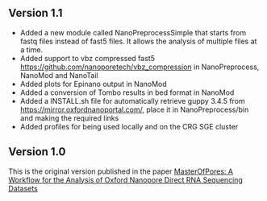 ## Version 1.1
* Added a new module called NanoPreprocessSimple that starts from fastq files instead of fast5 files. It allows the analysis of multiple files at a time.
* Added support to vbz compressed fast5 https://github.com/nanoporetech/vbz_compression in NanoPreprocess, NanoMod and NanoTail
* Added plots for Epinano output in NanoMod
* Added a conversion of Tombo results in bed format in NanoMod
* Added a INSTALL.sh file for automatically retrieve guppy 3.4.5 from https://mirror.oxfordnanoportal.com/, place it in NanoPreprocess/bin and making the required links
* Added profiles for being used locally and on the CRG SGE cluster


## Version 1.0
This is the original version published in the paper [MasterOfPores: A Workflow for the Analysis of Oxford Nanopore Direct RNA Sequencing Datasets](https://www.frontiersin.org/articles/10.3389/fgene.2020.00211/full)
